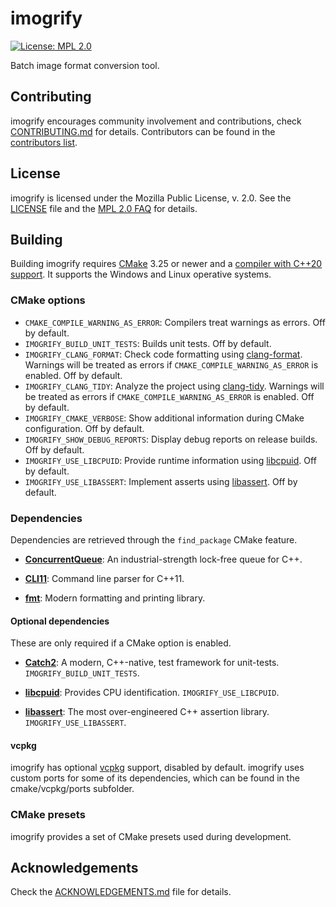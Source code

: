 # imogrify

[![License: MPL 2.0](https://img.shields.io/badge/License-MPL%202.0-brightgreen.svg)](https://opensource.org/licenses/MPL-2.0)

Batch image format conversion tool.

## Contributing

imogrify encourages community involvement and contributions, check [CONTRIBUTING.md](CONTRIBUTING.md) for details. Contributors can be found in the [contributors list](https://github.com/joseasoler/imogrify/graphs/contributors).

## License

imogrify is licensed under the Mozilla Public License, v. 2.0. See the [LICENSE](LICENSE) file and the [MPL 2.0 FAQ](https://www.mozilla.org/en-US/MPL/2.0/FAQ) for details.

## Building

Building imogrify requires [CMake](https://cmake.org) 3.25 or newer and a [compiler with C++20 support](https://en.cppreference.com/w/cpp/compiler_support#cpp20). It supports the Windows and Linux operative systems.

### CMake options

- `CMAKE_COMPILE_WARNING_AS_ERROR`: Compilers treat warnings as errors. Off by default.
- `IMOGRIFY_BUILD_UNIT_TESTS`: Builds unit tests. Off by default.
- `IMOGRIFY_CLANG_FORMAT`: Check code formatting using [clang-format](https://clang.llvm.org/docs/ClangFormat.html). Warnings will be treated as errors if `CMAKE_COMPILE_WARNING_AS_ERROR` is enabled. Off by default.
- `IMOGRIFY_CLANG_TIDY`: Analyze the project using [clang-tidy](https://clang.llvm.org/extra/clang-tidy). Warnings will be treated as errors if `CMAKE_COMPILE_WARNING_AS_ERROR` is enabled. Off by default.
- `IMOGRIFY_CMAKE_VERBOSE`: Show additional information during CMake configuration. Off by default.
- `IMOGRIFY_SHOW_DEBUG_REPORTS`: Display debug reports on release builds. Off by default.
- `IMOGRIFY_USE_LIBCPUID`: Provide runtime information using [libcpuid](https://libcpuid.sourceforge.net/). Off by default.
- `IMOGRIFY_USE_LIBASSERT`: Implement asserts using [libassert](https://github.com/jeremy-rifkin/libassert). Off by default.

### Dependencies

Dependencies are retrieved through the `find_package` CMake feature.

- **[ConcurrentQueue](https://github.com/cameron314/concurrentqueue)**: An industrial-strength lock-free queue for C++.

- **[CLI11](https://github.com/CLIUtils/CLI11)**: Command line parser for C++11.

- **[fmt](https://fmt.dev/latest/index.html)**: Modern formatting and printing library.

#### Optional dependencies

These are only required if a CMake option is enabled.

- **[Catch2](https://github.com/catchorg/Catch2)**: A modern, C++-native, test framework for unit-tests. `IMOGRIFY_BUILD_UNIT_TESTS`.

- **[libcpuid](https://libcpuid.sourceforge.net/)**: Provides CPU identification. `IMOGRIFY_USE_LIBCPUID`.

- **[libassert](https://github.com/jeremy-rifkin/libassert)**: The most over-engineered C++ assertion library. `IMOGRIFY_USE_LIBASSERT`.

#### vcpkg

imogrify has optional [vcpkg](https://github.com/microsoft/vcpkg) support, disabled by default. imogrify uses custom ports for some of its dependencies, which can be found in the cmake/vcpkg/ports subfolder.

### CMake presets

imogrify provides a set of CMake presets used during development.

## Acknowledgements

Check the [ACKNOWLEDGEMENTS.md](ACKNOWLEDGEMENTS.md) file for details.
